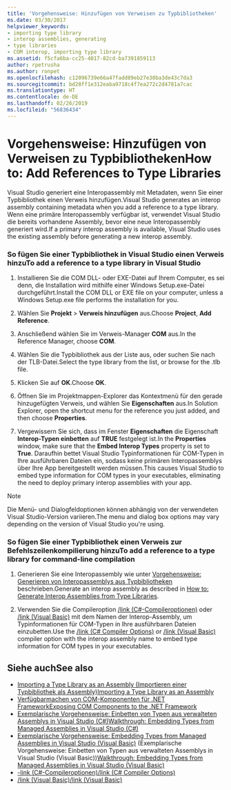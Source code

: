 ```yaml
---
title: 'Vorgehensweise: Hinzufügen von Verweisen zu Typbibliotheken'
ms.date: 03/30/2017
helpviewer_keywords:
- importing type library
- interop assemblies, generating
- type libraries
- COM interop, importing type library
ms.assetid: f5cfa6ba-cc25-4017-82cd-ba7391859113
author: rpetrusha
ms.author: ronpet
ms.openlocfilehash: c12096739e66a47fadd89eb27e30ba3de43c7da3
ms.sourcegitcommit: bd28ff1e312eaba9718c4f7ea272c2d4781a7cac
ms.translationtype: HT
ms.contentlocale: de-DE
ms.lasthandoff: 02/26/2019
ms.locfileid: "56836434"
---
```

# <a name="how-to-add-references-to-type-libraries"></a><span data-ttu-id="ff2be-102">Vorgehensweise: Hinzufügen von Verweisen zu Typbibliotheken</span><span class="sxs-lookup"><span data-stu-id="ff2be-102">How to: Add References to Type Libraries</span></span>
<span data-ttu-id="ff2be-103">Visual Studio generiert eine Interopassembly mit Metadaten, wenn Sie einer Typbibliothek einen Verweis hinzufügen.</span><span class="sxs-lookup"><span data-stu-id="ff2be-103">Visual Studio generates an interop assembly containing metadata when you add a reference to a type library.</span></span> <span data-ttu-id="ff2be-104">Wenn eine primäre Interopassembly verfügbar ist, verwendet Visual Studio die bereits vorhandene Assembly, bevor eine neue Interopassembly generiert wird.</span><span class="sxs-lookup"><span data-stu-id="ff2be-104">If a primary interop assembly is available, Visual Studio uses the existing assembly before generating a new interop assembly.</span></span>  
  
### <a name="to-add-a-reference-to-a-type-library-in-visual-studio"></a><span data-ttu-id="ff2be-105">So fügen Sie einer Typbibliothek in Visual Studio einen Verweis hinzu</span><span class="sxs-lookup"><span data-stu-id="ff2be-105">To add a reference to a type library in Visual Studio</span></span>  
  
1.  <span data-ttu-id="ff2be-106">Installieren Sie die COM DLL- oder EXE-Datei auf Ihrem Computer, es sei denn, die Installation wird mithilfe einer Windows Setup.exe-Datei durchgeführt.</span><span class="sxs-lookup"><span data-stu-id="ff2be-106">Install the COM DLL or EXE file on your computer, unless a Windows Setup.exe file performs the installation for you.</span></span>  
  
2.  <span data-ttu-id="ff2be-107">Wählen Sie **Projekt** > **Verweis hinzufügen** aus.</span><span class="sxs-lookup"><span data-stu-id="ff2be-107">Choose **Project**, **Add Reference**.</span></span>  
  
3.  <span data-ttu-id="ff2be-108">Anschließend wählen Sie im Verweis-Manager **COM** aus.</span><span class="sxs-lookup"><span data-stu-id="ff2be-108">In the Reference Manager, choose **COM**.</span></span>  
  
4.  <span data-ttu-id="ff2be-109">Wählen Sie die Typbibliothek aus der Liste aus, oder suchen Sie nach der TLB-Datei.</span><span class="sxs-lookup"><span data-stu-id="ff2be-109">Select the type library from the list, or browse for the .tlb file.</span></span>  
  
5.  <span data-ttu-id="ff2be-110">Klicken Sie auf **OK**.</span><span class="sxs-lookup"><span data-stu-id="ff2be-110">Choose **OK**.</span></span>  
  
6.  <span data-ttu-id="ff2be-111">Öffnen Sie im Projektmappen-Explorer das Kontextmenü für den gerade hinzugefügten Verweis, und wählen Sie **Eigenschaften** aus.</span><span class="sxs-lookup"><span data-stu-id="ff2be-111">In Solution Explorer, open the shortcut menu for the reference you just added, and then choose **Properties**.</span></span>  
  
7.  <span data-ttu-id="ff2be-112">Vergewissern Sie sich, dass im Fenster **Eigenschaften** die Eigenschaft **Interop-Typen einbetten** auf **TRUE** festgelegt ist.</span><span class="sxs-lookup"><span data-stu-id="ff2be-112">In the **Properties** window, make sure that the **Embed Interop Types** property is set to **True**.</span></span> <span data-ttu-id="ff2be-113">Daraufhin bettet Visual Studio Typinformationen für COM-Typen in Ihre ausführbaren Dateien ein, sodass keine primären Interopassemblys über Ihre App bereitgestellt werden müssen.</span><span class="sxs-lookup"><span data-stu-id="ff2be-113">This causes Visual Studio to embed type information for COM types in your executables, eliminating the need to deploy primary interop assemblies with your app.</span></span>  
  
> [!NOTE]
>  <span data-ttu-id="ff2be-114">Die Menü- und Dialogfeldoptionen können abhängig von der verwendeten Visual Studio-Version variieren.</span><span class="sxs-lookup"><span data-stu-id="ff2be-114">The menu and dialog box options may vary depending on the version of Visual Studio you're using.</span></span>  
  
### <a name="to-add-a-reference-to-a-type-library-for-command-line-compilation"></a><span data-ttu-id="ff2be-115">So fügen Sie einer Typbibliothek einen Verweis zur Befehlszeilenkompilierung hinzu</span><span class="sxs-lookup"><span data-stu-id="ff2be-115">To add a reference to a type library for command-line compilation</span></span>  
  
1.  <span data-ttu-id="ff2be-116">Generieren Sie eine Interopassembly wie unter [Vorgehensweise: Generieren von Interopassemblys aus Typbibliotheken](how-to-generate-interop-assemblies-from-type-libraries.md) beschrieben.</span><span class="sxs-lookup"><span data-stu-id="ff2be-116">Generate an interop assembly as described in [How to: Generate Interop Assemblies from Type Libraries](how-to-generate-interop-assemblies-from-type-libraries.md).</span></span>  
  
2.  <span data-ttu-id="ff2be-117">Verwenden Sie die Compileroption [/link (C#-Compileroptionen)](../../csharp/language-reference/compiler-options/link-compiler-option.md) oder [/link (Visual Basic)](../../visual-basic/reference/command-line-compiler/link.md) mit dem Namen der Interop-Assembly, um Typinformationen für COM-Typen in Ihre ausführbaren Dateien einzubetten.</span><span class="sxs-lookup"><span data-stu-id="ff2be-117">Use the [/link (C# Compiler Options)](../../csharp/language-reference/compiler-options/link-compiler-option.md) or [/link (Visual Basic)](../../visual-basic/reference/command-line-compiler/link.md) compiler option with the interop assembly name to embed type information for COM types in your executables.</span></span>  
  
## <a name="see-also"></a><span data-ttu-id="ff2be-118">Siehe auch</span><span class="sxs-lookup"><span data-stu-id="ff2be-118">See also</span></span>
- [<span data-ttu-id="ff2be-119">Importing a Type Library as an Assembly (Importieren einer Typbibliothek als Assembly)</span><span class="sxs-lookup"><span data-stu-id="ff2be-119">Importing a Type Library as an Assembly</span></span>](importing-a-type-library-as-an-assembly.md)
- [<span data-ttu-id="ff2be-120">Verfügbarmachen von COM-Komponenten für .NET Framework</span><span class="sxs-lookup"><span data-stu-id="ff2be-120">Exposing COM Components to the .NET Framework</span></span>](exposing-com-components.md)
- [<span data-ttu-id="ff2be-121">Exemplarische Vorgehensweise: Einbetten von Typen aus verwalteten Assemblys in Visual Studio (C#)</span><span class="sxs-lookup"><span data-stu-id="ff2be-121">Walkthrough: Embedding Types from Managed Assemblies in Visual Studio (C#)</span></span>](/docs/csharp/programming-guide/concepts/assemblies-gac/walkthrough-embedding-types-from-managed-assemblies-in-visual-studio.md) 
- <span data-ttu-id="ff2be-122">[Exemplarische Vorgehensweise: Embedding Types from Managed Assemblies in Visual Studio (Visual Basic)](/docs/visual-basic/programming-guide/concepts/assemblies-gac/walkthrough-embedding-types-from-managed-assemblies-in-vs.md) (Exemplarische Vorgehensweise: Einbetten von Typen aus verwalteten Assemblys in Visual Studio (Visual Basic))</span><span class="sxs-lookup"><span data-stu-id="ff2be-122">[Walkthrough: Embedding Types from Managed Assemblies in Visual Studio (Visual Basic)](/docs/visual-basic/programming-guide/concepts/assemblies-gac/walkthrough-embedding-types-from-managed-assemblies-in-vs.md)</span></span>
- [<span data-ttu-id="ff2be-123">-link (C#-Compileroptionen)</span><span class="sxs-lookup"><span data-stu-id="ff2be-123">/link (C# Compiler Options)</span></span>](../../csharp/language-reference/compiler-options/link-compiler-option.md)
- [<span data-ttu-id="ff2be-124">/link (Visual Basic)</span><span class="sxs-lookup"><span data-stu-id="ff2be-124">/link (Visual Basic)</span></span>](../../visual-basic/reference/command-line-compiler/link.md)
